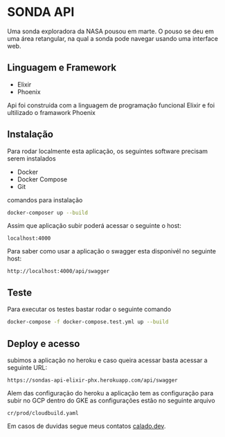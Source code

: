 # SONDA API
 Uma sonda exploradora da NASA pousou em marte. O pouso se deu em uma área retangular, na qual a sonda pode navegar usando uma interface web. 


## Linguagem e Framework

- Elixir
- Phoenix

Api foi construida com a linguagem de programação funcional Elixir e foi ultilizado o framawork Phoenix

## Instalação
Para rodar localmente esta aplicação, os seguintes software precisam serem instalados
- Docker
- Docker Compose
- Git

comandos para instalação 
```bash
docker-composer up --build
```
Assim que aplicação subir poderá acessar o seguinte o host: 
```http
localhost:4000
```
Para saber como usar a aplicação o swagger esta disponivél no seguinte host:
```http
http://localhost:4000/api/swagger
```
## Teste
Para executar os testes bastar rodar o seguinte comando
```bash
docker-compose -f docker-compose.test.yml up --build
```
## Deploy e acesso
subimos a aplicação no heroku e caso queira acessar basta acessar a seguinte URL:
```http
https://sondas-api-elixir-phx.herokuapp.com/api/swagger
```
Alem das configuração do heroku a aplicação tem as configuração para subir no GCP  dentro do GKE as configurações estão no seguinte arquivo
```http
cr/prod/cloudbuild.yaml
```

Em casos de duvidas segue meus contatos [calado.dev](https://calado.dev).
